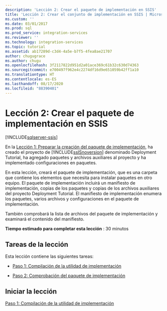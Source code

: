 ```yaml
---
description: 'Lección 2: Crear el paquete de implementación en SSIS'
title: 'Lección 2: Crear el conjunto de implementación en SSIS | Microsoft Docs'
ms.custom: ''
ms.date: 03/01/2017
ms.prod: sql
ms.prod_service: integration-services
ms.reviewer: ''
ms.technology: integration-services
ms.topic: tutorial
ms.assetid: ab17289d-c3d4-4a5e-b7f5-4fea8ae21707
author: chugugrace
ms.author: chugu
ms.openlocfilehash: 3f2117822d951d2a01ace369c61b32c630d74363
ms.sourcegitcommit: e700497f962e4c2274df16d9e651059b42ff1a10
ms.translationtype: HT
ms.contentlocale: es-ES
ms.lasthandoff: 08/17/2020
ms.locfileid: "88390401"
---
```

# <a name="lesson-2-create-the-deployment-bundle-in-ssis"></a>Lección 2: Crear el paquete de implementación en SSIS

[!INCLUDE[sqlserver-ssis](../includes/applies-to-version/sqlserver-ssis.md)]


En la [Lección 1: Preparar la creación del paquete de implementación](../integration-services/lesson-1-preparing-to-create-the-deployment-bundle.md), ha creado el proyecto de [!INCLUDE[ssISnoversion](../includes/ssisnoversion-md.md)] denominado Deployment Tutorial, ha agregado paquetes y archivos auxiliares al proyecto y ha implementado configuraciones en paquetes.  
  
En esta lección, creará el paquete de implementación, que es una carpeta que contiene los elementos que necesita para instalar paquetes en otro equipo. El paquete de implementación incluirá un manifiesto de implementación, copias de los paquetes y copias de los archivos auxiliares del proyecto Deployment Tutorial. El manifiesto de implementación enumera los paquetes, varios archivos y configuraciones en el paquete de implementación.  
  
También comprobará la lista de archivos del paquete de implementación y examinará el contenido del manifiesto.  
  
**Tiempo estimado para completar esta lección** : 30 minutos  
  
## <a name="lesson-tasks"></a>Tareas de la lección  
Esta lección contiene las siguientes tareas:  
  
-   [Paso 1: Compilación de la utilidad de implementación](../integration-services/lesson-2-1-building-the-deployment-utility.md)  
  
-   [Paso 2: Comprobación del paquete de implementación](../integration-services/lesson-2-2-verifying-the-deployment-bundle.md)  
  
## <a name="start-the-lesson"></a>Iniciar la lección  
[Paso 1: Compilación de la utilidad de implementación](../integration-services/lesson-2-1-building-the-deployment-utility.md)  
  
  
  
